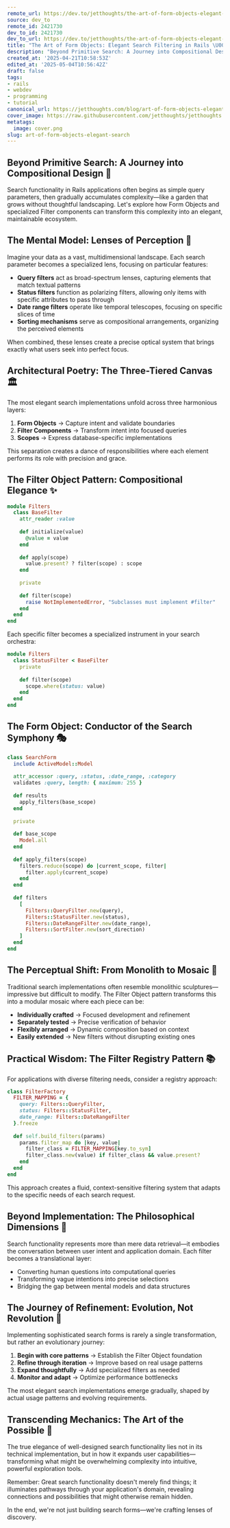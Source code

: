 ```yaml
---
remote_url: https://dev.to/jetthoughts/the-art-of-form-objects-elegant-search-filtering-in-rails-46f
source: dev_to
remote_id: 2421730
dev_to_id: 2421730
dev_to_url: https://dev.to/jetthoughts/the-art-of-form-objects-elegant-search-filtering-in-rails-46f
title: "The Art of Form Objects: Elegant Search Filtering in Rails \U0001F50D"
description: "Beyond Primitive Search: A Journey into Compositional Design \U0001F331   Search functionality in..."
created_at: '2025-04-21T10:58:53Z'
edited_at: '2025-05-04T10:56:42Z'
draft: false
tags:
- rails
- webdev
- programming
- tutorial
canonical_url: https://jetthoughts.com/blog/art-of-form-objects-elegant-search/
cover_image: https://raw.githubusercontent.com/jetthoughts/jetthoughts.github.io/master/content/blog/art-of-form-objects-elegant-search/cover.png
metatags:
  image: cover.png
slug: art-of-form-objects-elegant-search
---
```

## Beyond Primitive Search: A Journey into Compositional Design 🌱

Search functionality in Rails applications often begins as simple query parameters, then gradually accumulates complexity—like a garden that grows without thoughtful landscaping. Let's explore how Form Objects and specialized Filter components can transform this complexity into an elegant, maintainable ecosystem.

## The Mental Model: Lenses of Perception 🔭

Imagine your data as a vast, multidimensional landscape. Each search parameter becomes a specialized lens, focusing on particular features:

- **Query filters** act as broad-spectrum lenses, capturing elements that match textual patterns
- **Status filters** function as polarizing filters, allowing only items with specific attributes to pass through
- **Date range filters** operate like temporal telescopes, focusing on specific slices of time
- **Sorting mechanisms** serve as compositional arrangements, organizing the perceived elements

When combined, these lenses create a precise optical system that brings exactly what users seek into perfect focus.

## Architectural Poetry: The Three-Tiered Canvas 🏛️

The most elegant search implementations unfold across three harmonious layers:

1. **Form Objects** → Capture intent and validate boundaries
2. **Filter Components** → Transform intent into focused queries
3. **Scopes** → Express database-specific implementations

This separation creates a dance of responsibilities where each element performs its role with precision and grace.

## The Filter Object Pattern: Compositional Elegance ✨

```ruby
module Filters
  class BaseFilter
    attr_reader :value
    
    def initialize(value)
      @value = value
    end
    
    def apply(scope)
      value.present? ? filter(scope) : scope
    end
    
    private
    
    def filter(scope)
      raise NotImplementedError, "Subclasses must implement #filter"
    end
  end
end
```

Each specific filter becomes a specialized instrument in your search orchestra:

```ruby
module Filters
  class StatusFilter < BaseFilter
    private
    
    def filter(scope)
      scope.where(status: value)
    end
  end
end
```

## The Form Object: Conductor of the Search Symphony 🎭

```ruby
class SearchForm
  include ActiveModel::Model
  
  attr_accessor :query, :status, :date_range, :category
  validates :query, length: { maximum: 255 }
  
  def results
    apply_filters(base_scope)
  end
  
  private
  
  def base_scope
    Model.all
  end
  
  def apply_filters(scope)
    filters.reduce(scope) do |current_scope, filter|
      filter.apply(current_scope)
    end
  end
  
  def filters
    [
      Filters::QueryFilter.new(query),
      Filters::StatusFilter.new(status),
      Filters::DateRangeFilter.new(date_range),
      Filters::SortFilter.new(sort_direction)
    ]
  end
end
```

## The Perceptual Shift: From Monolith to Mosaic 🧩

Traditional search implementations often resemble monolithic sculptures—impressive but difficult to modify. The Filter Object pattern transforms this into a modular mosaic where each piece can be:

- **Individually crafted** → Focused development and refinement
- **Separately tested** → Precise verification of behavior
- **Flexibly arranged** → Dynamic composition based on context
- **Easily extended** → New filters without disrupting existing ones

## Practical Wisdom: The Filter Registry Pattern 📚

For applications with diverse filtering needs, consider a registry approach:

```ruby
class FilterFactory
  FILTER_MAPPING = {
    query: Filters::QueryFilter,
    status: Filters::StatusFilter,
    date_range: Filters::DateRangeFilter
  }.freeze
  
  def self.build_filters(params)
    params.filter_map do |key, value|
      filter_class = FILTER_MAPPING[key.to_sym]
      filter_class.new(value) if filter_class && value.present?
    end
  end
end
```

This approach creates a fluid, context-sensitive filtering system that adapts to the specific needs of each search request.

## Beyond Implementation: The Philosophical Dimensions 🔮

Search functionality represents more than mere data retrieval—it embodies the conversation between user intent and application domain. Each filter becomes a translational layer:

- Converting human questions into computational queries
- Transforming vague intentions into precise selections
- Bridging the gap between mental models and data structures

## The Journey of Refinement: Evolution, Not Revolution 🌟

Implementing sophisticated search forms is rarely a single transformation, but rather an evolutionary journey:

1. **Begin with core patterns** → Establish the Filter Object foundation
2. **Refine through iteration** → Improve based on real usage patterns
3. **Expand thoughtfully** → Add specialized filters as needed
4. **Monitor and adapt** → Optimize performance bottlenecks

The most elegant search implementations emerge gradually, shaped by actual usage patterns and evolving requirements.

## Transcending Mechanics: The Art of the Possible 🎨

The true elegance of well-designed search functionality lies not in its technical implementation, but in how it expands user capabilities—transforming what might be overwhelming complexity into intuitive, powerful exploration tools.

Remember: Great search functionality doesn't merely find things; it illuminates pathways through your application's domain, revealing connections and possibilities that might otherwise remain hidden.

In the end, we're not just building search forms—we're crafting lenses of discovery.
